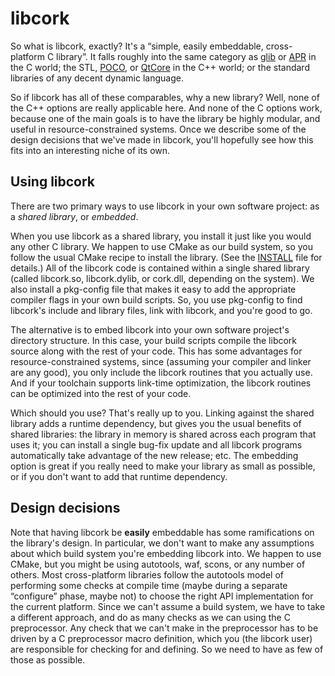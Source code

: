# libcork

So what is libcork, exactly?  It's a “simple, easily embeddable,
cross-platform C library”.  It falls roughly into the same category as
[glib](http://library.gnome.org/devel/glib/) or
[APR](http://apr.apache.org/) in the C world; the STL,
[POCO](http://pocoproject.org/), or [QtCore](http://qt.nokia.com/)
in the C++ world; or the standard libraries of any decent dynamic
language.

So if libcork has all of these comparables, why a new library?  Well,
none of the C++ options are really applicable here.  And none of the C
options work, because one of the main goals is to have the library be
highly modular, and useful in resource-constrained systems.  Once we
describe some of the design decisions that we've made in libcork, you'll
hopefully see how this fits into an interesting niche of its own.

## Using libcork

There are two primary ways to use libcork in your own software project:
as a _shared library_, or _embedded_.

When you use libcork as a shared library, you install it just like you
would any other C library.  We happen to use CMake as our build system,
so you follow the usual CMake recipe to install the library.  (See the
[INSTALL](INSTALL) file for details.)  All of the libcork code is
contained within a single shared library (called libcork.so,
libcork.dylib, or cork.dll, depending on the system).  We also install a
pkg-config file that makes it easy to add the appropriate compiler flags
in your own build scripts.  So, you use pkg-config to find libcork's
include and library files, link with libcork, and you're good to go.

The alternative is to embed libcork into your own software project's
directory structure.  In this case, your build scripts compile the
libcork source along with the rest of your code.  This has some
advantages for resource-constrained systems, since (assuming your
compiler and linker are any good), you only include the libcork routines
that you actually use.  And if your toolchain supports link-time
optimization, the libcork routines can be optimized into the rest of
your code.

Which should you use?  That's really up to you.  Linking against the
shared library adds a runtime dependency, but gives you the usual
benefits of shared libraries: the library in memory is shared across
each program that uses it; you can install a single bug-fix update and
all libcork programs automatically take advantage of the new release;
etc.  The embedding option is great if you really need to make your
library as small as possible, or if you don't want to add that runtime
dependency.

## Design decisions

Note that having libcork be **easily** embeddable has some ramifications
on the library's design.  In particular, we don't want to make any
assumptions about which build system you're embedding libcork into.  We
happen to use CMake, but you might be using autotools, waf, scons, or
any number of others.  Most cross-platform libraries follow the
autotools model of performing some checks at compile time (maybe during
a separate “configure” phase, maybe not) to choose the right API
implementation for the current platform.  Since we can't assume a build
system, we have to take a different approach, and do as many checks as
we can using the C preprocessor.  Any check that we can't make in the
preprocessor has to be driven by a C preprocessor macro definition,
which you (the libcork user) are responsible for checking for and
defining.  So we need to have as few of those as possible.
